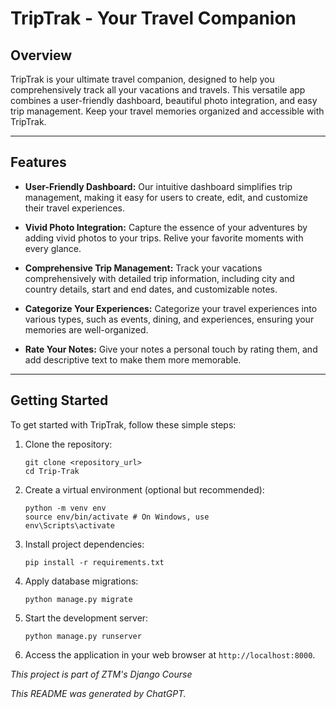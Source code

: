 # TripTrak - Your Travel Companion

## Overview

TripTrak is your ultimate travel companion, designed to help you comprehensively track all your vacations and travels. This versatile app combines a user-friendly dashboard, beautiful photo integration, and easy trip management. Keep your travel memories organized and accessible with TripTrak.

---

## Features

- **User-Friendly Dashboard:** Our intuitive dashboard simplifies trip management, making it easy for users to create, edit, and customize their travel experiences.

- **Vivid Photo Integration:** Capture the essence of your adventures by adding vivid photos to your trips. Relive your favorite moments with every glance.

- **Comprehensive Trip Management:** Track your vacations comprehensively with detailed trip information, including city and country details, start and end dates, and customizable notes.

- **Categorize Your Experiences:** Categorize your travel experiences into various types, such as events, dining, and experiences, ensuring your memories are well-organized.

- **Rate Your Notes:** Give your notes a personal touch by rating them, and add descriptive text to make them more memorable.

---

## Getting Started

To get started with TripTrak, follow these simple steps:
1. Clone the repository:   
    
   ```shell
   git clone <repository_url>
   cd Trip-Trak
   ```  

2. Create a virtual environment (optional but recommended):  
     
   ```shell
   python -m venv env
   source env/bin/activate # On Windows, use  
   env\Scripts\activate
   ```  

3. Install project dependencies:  
    
   ```shell
   pip install -r requirements.txt
   ```  

4. Apply database migrations:
     
   ```shell
   python manage.py migrate
   ```  

5. Start the development server:
        
   ```shell
   python manage.py runserver
   ```  

6. Access the application in your web browser at `http://localhost:8000`.

*This project is part of ZTM's Django Course*  
  
  
    
*This README was generated by ChatGPT.*
